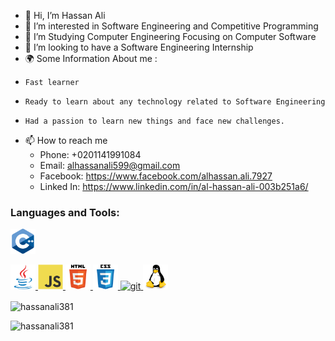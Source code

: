 - 👋 Hi, I’m Hassan Ali
- 👀 I’m interested in Software Engineering and Competitive Programming 
- 🌱 I’m Studying Computer Engineering Focusing on Computer Software 
- 💞️ I’m looking to have a Software Engineering Internship
- 🌍 Some Information About me : 
-     Fast learner
-     Ready to learn about any technology related to Software Engineering
-     Had a passion to learn new things and face new challenges.

- 📫 How to reach me 
  * Phone: +0201141991084
  * Email: alhassanali599@gmail.com
  * Facebook: https://www.facebook.com/alhassan.ali.7927
  * Linked In: https://www.linkedin.com/in/al-hassan-ali-003b251a6/


<h3 align="left">Languages and Tools:</h3>
<p align="left"> <a href="https://www.w3schools.com/cpp/" target="_blank" rel="noreferrer"> 
  <img src="https://raw.githubusercontent.com/devicons/devicon/master/icons/cplusplus/cplusplus-original.svg" alt="cplusplus" width="40" height="40"/>
</a> 
 
 <p align="left"> <a href="https://www.w3schools.com/java/" target="_blank" rel="noreferrer"> 
  <img src="https://raw.githubusercontent.com/devicons/devicon/master/icons/java/java-original.svg" alt="java" width="40" height="40"/>
</a> 
  
<a href="https://developer.mozilla.org/en-US/docs/Web/JavaScript" target="_blank" rel="noreferrer">
  <img src="https://raw.githubusercontent.com/devicons/devicon/master/icons/javascript/javascript-original.svg" alt="javascript" width="40" height="40"/> </a> 

<a href="https://www.w3.org/html/" target="_blank" rel="noreferrer">
  <img src="https://raw.githubusercontent.com/devicons/devicon/master/icons/html5/html5-original-wordmark.svg" alt="html5" width="40" height="40"/>
</a> 

<a href="https://www.w3schools.com/css/" target="_blank" rel="noreferrer"> 
  <img src="https://raw.githubusercontent.com/devicons/devicon/master/icons/css3/css3-original-wordmark.svg" alt="css3" width="40" height="40"/> 
</a>
<a href="https://git-scm.com/" target="_blank" rel="noreferrer">
  <img src="https://www.vectorlogo.zone/logos/git-scm/git-scm-icon.svg" alt="git" width="40" height="40"/>
</a> 

<a href="https://www.linux.org/" target="_blank" rel="noreferrer">
  <img src="https://raw.githubusercontent.com/devicons/devicon/master/icons/linux/linux-original.svg" alt="linux" width="40" height="40"/> 
</a>
</p>

<p>
<img align="center" src="https://github-readme-stats.vercel.app/api/top-langs?username=hassanali381&show_icons=true&locale=en&layout=compact" alt="hassanali381" /></p>
<p align="left"> <img src="https://komarev.com/ghpvc/?username=hassanali381&label=Profile%20views&color=0e75b6&style=flat" alt="hassanali381" /> </p>
